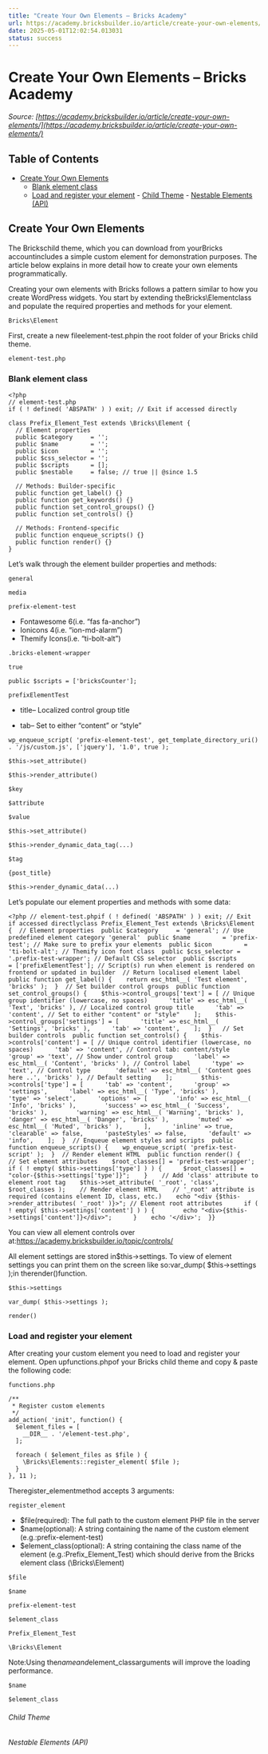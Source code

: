 ```yaml
---
title: "Create Your Own Elements – Bricks Academy"
url: https://academy.bricksbuilder.io/article/create-your-own-elements/
date: 2025-05-01T12:02:54.013031
status: success
---
```


# Create Your Own Elements – Bricks Academy

*Source: [https://academy.bricksbuilder.io/article/create-your-own-elements/](https://academy.bricksbuilder.io/article/create-your-own-elements/)*

## Table of Contents

- [Create Your Own Elements](#create-your-own-elements)
  - [Blank element class](#blank-element-class)
  - [Load and register your element](#load-and-register-your-element)
        - [Child Theme](#child-theme)
        - [Nestable Elements (API)](#nestable-elements-api)

## Create Your Own Elements

The Brickschild theme, which you can download from yourBricks accountincludes a simple custom element for demonstration purposes. The article below explains in more detail how to create your own elements programmatically.

Creating your own elements with Bricks follows a pattern similar to how you create WordPress widgets. You start by extending theBricks\Elementclass and populate the required properties and methods for your element.

`Bricks\Element`

First, create a new fileelement-test.phpin the root folder of your Bricks child theme.

`element-test.php`

### Blank element class

```
<?php 
// element-test.php
if ( ! defined( 'ABSPATH' ) ) exit; // Exit if accessed directly

class Prefix_Element_Test extends \Bricks\Element {
  // Element properties
  public $category     = '';
  public $name         = '';
  public $icon         = '';
  public $css_selector = '';
  public $scripts      = [];
  public $nestable     = false; // true || @since 1.5

  // Methods: Builder-specific
  public function get_label() {}
  public function get_keywords() {}
  public function set_control_groups() {}
  public function set_controls() {}

  // Methods: Frontend-specific
  public function enqueue_scripts() {}
  public function render() {}
}

```

Let’s walk through the element builder properties and methods:

`general`

`media`

`prefix-element-test`

- Fontawesome 6(i.e. “fas fa-anchor”)
- Ionicons 4(i.e. “ion-md-alarm”)
- Themify Icons(i.e. “ti-bolt-alt”)

`.bricks-element-wrapper`

`true`

`public $scripts = ['bricksCounter'];`

`prefixElementTest`

- title– Localized control group title

- tab– Set to either “content” or “style”

`wp_enqueue_script( 'prefix-element-test', get_template_directory_uri() . '/js/custom.js', ['jquery'], '1.0', true );`

`$this->set_attribute() `

`$this->render_attribute()`

`$key`

`$attribute`

`$value`

`$this->set_attribute()`

`$this->render_dynamic_data_tag(...)`

`$tag`

`{post_title}`

`$this->render_dynamic_data(...)`

Let’s populate our element properties and methods with some data:

```
<?php // element-test.phpif ( ! defined( 'ABSPATH' ) ) exit; // Exit if accessed directlyclass Prefix_Element_Test extends \Bricks\Element {  // Element properties  public $category     = 'general'; // Use predefined element category 'general'  public $name         = 'prefix-test'; // Make sure to prefix your elements  public $icon         = 'ti-bolt-alt'; // Themify icon font class  public $css_selector = '.prefix-test-wrapper'; // Default CSS selector  public $scripts      = ['prefixElementTest']; // Script(s) run when element is rendered on frontend or updated in builder  // Return localised element label  public function get_label() {    return esc_html__( 'Test element', 'bricks' );  }  // Set builder control groups  public function set_control_groups() {    $this->control_groups['text'] = [ // Unique group identifier (lowercase, no spaces)      'title' => esc_html__( 'Text', 'bricks' ), // Localized control group title      'tab' => 'content', // Set to either "content" or "style"    ];    $this->control_groups['settings'] = [      'title' => esc_html__( 'Settings', 'bricks' ),      'tab' => 'content',    ];  }   // Set builder controls  public function set_controls() {    $this->controls['content'] = [ // Unique control identifier (lowercase, no spaces)      'tab' => 'content', // Control tab: content/style      'group' => 'text', // Show under control group      'label' => esc_html__( 'Content', 'bricks' ), // Control label      'type' => 'text', // Control type       'default' => esc_html__( 'Content goes here ..', 'bricks' ), // Default setting    ];        $this->controls['type'] = [      'tab' => 'content',      'group' => 'settings',      'label' => esc_html__( 'Type', 'bricks' ),      'type' => 'select',      'options' => [        'info' => esc_html__( 'Info', 'bricks' ),        'success' => esc_html__( 'Success', 'bricks' ),        'warning' => esc_html__( 'Warning', 'bricks' ),        'danger' => esc_html__( 'Danger', 'bricks' ),        'muted' => esc_html__( 'Muted', 'bricks' ),      ],      'inline' => true,      'clearable' => false,      'pasteStyles' => false,      'default' => 'info',    ];  }  // Enqueue element styles and scripts  public function enqueue_scripts() {    wp_enqueue_script( 'prefix-test-script' );  }  // Render element HTML  public function render() {    // Set element attributes    $root_classes[] = 'prefix-test-wrapper';    if ( ! empty( $this->settings['type'] ) ) {      $root_classes[] = "color-{$this->settings['type']}";    }    // Add 'class' attribute to element root tag    $this->set_attribute( '_root', 'class', $root_classes );    // Render element HTML    // '_root' attribute is required (contains element ID, class, etc.)    echo "<div {$this->render_attributes( '_root' )}>"; // Element root attributes      if ( ! empty( $this->settings['content'] ) ) {        echo "<div>{$this->settings['content']}</div>";      }    echo '</div>';  }}
```

You can view all element controls over at:https://academy.bricksbuilder.io/topic/controls/

All element settings are stored in$this->settings. To view of element settings you can print them on the screen like so:var_dump( $this->settings );in therender()function.

`$this->settings`

`var_dump( $this->settings );`

`render()`

### Load and register your element

After creating your custom element you need to load and register your element. Open upfunctions.phpof your Bricks child theme and copy & paste the following code:

`functions.php`

```
/**
 * Register custom elements
 */
add_action( 'init', function() {
  $element_files = [
    __DIR__ . '/element-test.php',
  ];

  foreach ( $element_files as $file ) {
    \Bricks\Elements::register_element( $file );
  }
}, 11 );

```

Theregister_elementmethod accepts 3 arguments:

`register_element`

- $file(required): The full path to the custom element PHP file in the server
- $name(optional): A string containing the name of the custom element (e.g.:prefix-element-test)
- $element_class(optional): A string containing the class name of the element (e.g.:Prefix_Element_Test) which should derive from the Bricks element class (\Bricks\Element)

`$file`

`$name`

`prefix-element-test`

`$element_class`

`Prefix_Element_Test`

`\Bricks\Element`

Note:Using the$nameand$element_classarguments will improve the loading performance.

`$name`

`$element_class`

###### Child Theme

###### Nestable Elements (API)

